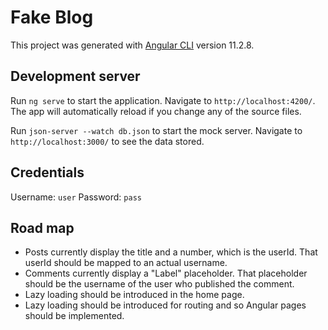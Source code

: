 # Fake Blog

This project was generated with [Angular CLI](https://github.com/angular/angular-cli) version 11.2.8.

## Development server

Run `ng serve` to start the application. Navigate to `http://localhost:4200/`. The app will automatically reload if you change any of the source files.

Run `json-server --watch db.json` to start the mock server. Navigate to `http://localhost:3000/` to see the data stored.

## Credentials

Username: `user`
Password: `pass`


## Road map

- Posts currently display the title and a number, which is the userId.
That userId should be mapped to an actual username.
- Comments currently display a "Label" placeholder.
That placeholder should be the username of the user who published the comment.
- Lazy loading should be introduced in the home page.
- Lazy loading should be introduced for routing and so Angular pages should be implemented.